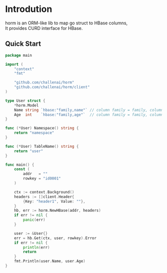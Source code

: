 # Introdution

horm is an ORM-like lib to map go struct to HBase columns,  
It provides CURD interface for HBase.

## Quick Start

```go
package main

import (
	"context"
	"fmt"

	"github.com/challenai/horm"
	"github.com/challenai/horm/client"
)

type User struct {
	*horm.Model
	Name string `hbase:"family,name"` // column family = family, column name = name
	Age  int    `hbase:"family,age"`  // column family = family, column name = age
}

func (*User) Namespace() string {
	return "namespace"
}

func (*User) TableName() string {
	return "user"
}

func main() {
	const (
		addr   = ""
		rowkey = "id0001"
	)

	ctx := context.Background()
	headers := []client.Header{
		{Key: "header1", Value: ""},
	}
	hb, err := horm.NewHBase(addr, headers)
	if err != nil {
		panic(err)
	}

	user := &User{}
	err = hb.Get(ctx, user, rowkey).Error
	if err != nil {
		println(err)
		return
	}
	fmt.Println(user.Name, user.Age)
}
```
